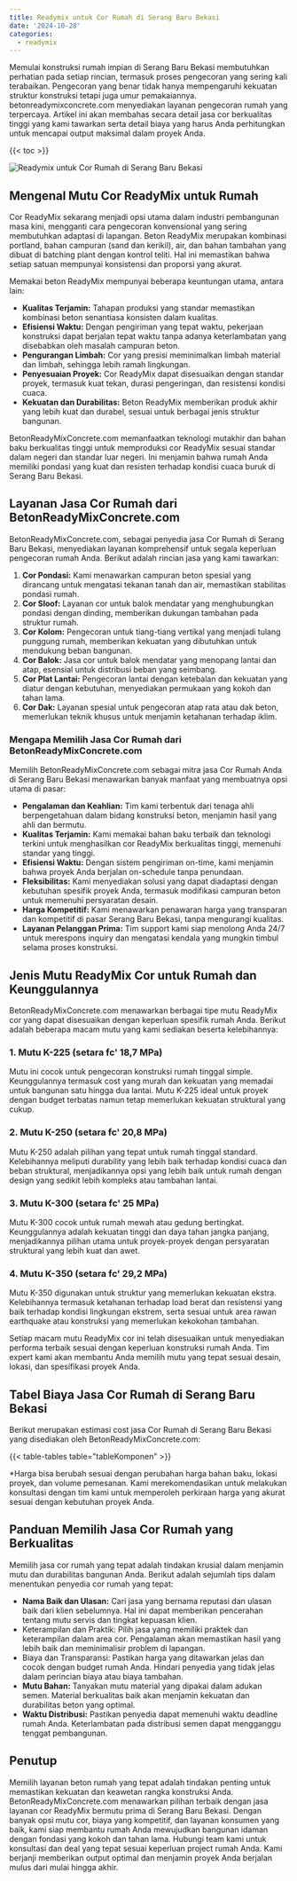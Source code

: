 ```yaml
---
title: Readymix untuk Cor Rumah di Serang Baru Bekasi
date: '2024-10-28'
categories:
  - readymix
---
```


Memulai konstruksi rumah impian di Serang Baru Bekasi membutuhkan perhatian pada setiap rincian, termasuk proses pengecoran yang sering kali terabaikan. Pengecoran yang benar tidak hanya mempengaruhi kekuatan struktur konstruksi tetapi juga umur pemakaiannya. betonreadymixconcrete.com menyediakan layanan pengecoran rumah yang terpercaya. Artikel ini akan membahas secara detail jasa cor berkualitas tinggi yang kami tawarkan serta detail biaya yang harus Anda perhitungkan untuk mencapai output maksimal dalam proyek Anda.

{{< toc >}}

![Readymix untuk Cor Rumah di Serang Baru Bekasi](https://betoncor8.github.io/cor/harga-beton-readymix-concrete%20(7).png)

## Mengenal Mutu Cor ReadyMix untuk Rumah

Cor ReadyMix sekarang menjadi opsi utama dalam industri pembangunan masa kini, mengganti cara pengecoran konvensional yang sering membutuhkan adaptasi di lapangan. Beton ReadyMix merupakan kombinasi portland, bahan campuran (sand dan kerikil), air, dan bahan tambahan yang dibuat di batching plant dengan kontrol teliti. Hal ini memastikan bahwa setiap satuan mempunyai konsistensi dan proporsi yang akurat.

Memakai beton ReadyMix mempunyai beberapa keuntungan utama, antara lain:

- **Kualitas Terjamin:** Tahapan produksi yang standar memastikan kombinasi beton senantiasa konsisten dalam kualitas.
- **Efisiensi Waktu:** Dengan pengiriman yang tepat waktu, pekerjaan konstruksi dapat berjalan tepat waktu tanpa adanya keterlambatan yang disebabkan oleh masalah campuran beton.
- **Pengurangan Limbah:** Cor yang presisi meminimalkan limbah material dan limbah, sehingga lebih ramah lingkungan.
- **Penyesuaian Proyek:** Cor ReadyMix dapat disesuaikan dengan standar proyek, termasuk kuat tekan, durasi pengeringan, dan resistensi kondisi cuaca.
- **Kekuatan dan Durabilitas:** Beton ReadyMix memberikan produk akhir yang lebih kuat dan durabel, sesuai untuk berbagai jenis struktur bangunan.

BetonReadyMixConcrete.com memanfaatkan teknologi mutakhir dan bahan baku berkualitas tinggi untuk memproduksi cor ReadyMix sesuai standar dalam negeri dan standar luar negeri. Ini menjamin bahwa rumah Anda memiliki pondasi yang kuat dan resisten terhadap kondisi cuaca buruk di Serang Baru Bekasi.

## Layanan Jasa Cor Rumah dari BetonReadyMixConcrete.com

BetonReadyMixConcrete.com, sebagai penyedia jasa Cor Rumah di Serang Baru Bekasi, menyediakan layanan komprehensif untuk segala keperluan pengecoran rumah Anda. Berikut adalah rincian jasa yang kami tawarkan:

1. **Cor Pondasi:** Kami menawarkan campuran beton spesial yang dirancang untuk mengatasi tekanan tanah dan air, memastikan stabilitas pondasi rumah.
2. **Cor Sloof:** Layanan cor untuk balok mendatar yang menghubungkan pondasi dengan dinding, memberikan dukungan tambahan pada struktur rumah.
3. **Cor Kolom:** Pengecoran untuk tiang-tiang vertikal yang menjadi tulang punggung rumah, memberikan kekuatan yang dibutuhkan untuk mendukung beban bangunan.
4. **Cor Balok:** Jasa cor untuk balok mendatar yang menopang lantai dan atap, esensial untuk distribusi beban yang seimbang.
5. **Cor Plat Lantai:** Pengecoran lantai dengan ketebalan dan kekuatan yang diatur dengan kebutuhan, menyediakan permukaan yang kokoh dan tahan lama.
6. **Cor Dak:** Layanan spesial untuk pengecoran atap rata atau dak beton, memerlukan teknik khusus untuk menjamin ketahanan terhadap iklim.

### Mengapa Memilih Jasa Cor Rumah dari BetonReadyMixConcrete.com

Memilih BetonReadyMixConcrete.com sebagai mitra jasa Cor Rumah Anda di Serang Baru Bekasi menawarkan banyak manfaat yang membuatnya opsi utama di pasar:

- **Pengalaman dan Keahlian:** Tim kami terbentuk dari tenaga ahli berpengetahuan dalam bidang konstruksi beton, menjamin hasil yang ahli dan bermutu.
- **Kualitas Terjamin:** Kami memakai bahan baku terbaik dan teknologi terkini untuk menghasilkan cor ReadyMix berkualitas tinggi, memenuhi standar yang tinggi.
- **Efisiensi Waktu:** Dengan sistem pengiriman on-time, kami menjamin bahwa proyek Anda berjalan on-schedule tanpa penundaan.
- **Fleksibilitas:** Kami menyediakan solusi yang dapat diadaptasi dengan kebutuhan spesifik proyek Anda, termasuk modifikasi campuran beton untuk memenuhi persyaratan desain.
- **Harga Kompetitif:** Kami menawarkan penawaran harga yang transparan dan kompetitif di pasar Serang Baru Bekasi, tanpa mengurangi kualitas.
- **Layanan Pelanggan Prima:** Tim support kami siap menolong Anda 24/7 untuk merespons inquiry dan mengatasi kendala yang mungkin timbul selama proses konstruksi.

## Jenis Mutu ReadyMix Cor untuk Rumah dan Keunggulannya

BetonReadyMixConcrete.com menawarkan berbagai tipe mutu ReadyMix cor yang dapat disesuaikan dengan keperluan spesifik rumah Anda. Berikut adalah beberapa macam mutu yang kami sediakan beserta kelebihannya:

### 1\. Mutu K-225 (setara fc' 18,7 MPa)

Mutu ini cocok untuk pengecoran konstruksi rumah tinggal simple. Keunggulannya termasuk cost yang murah dan kekuatan yang memadai untuk bangunan satu hingga dua lantai. Mutu K-225 ideal untuk proyek dengan budget terbatas namun tetap memerlukan kekuatan struktural yang cukup.

### 2\. Mutu K-250 (setara fc' 20,8 MPa)

Mutu K-250 adalah pilihan yang tepat untuk rumah tinggal standard. Kelebihannya meliputi durability yang lebih baik terhadap kondisi cuaca dan beban struktural, menjadikannya opsi yang lebih baik untuk rumah dengan design yang sedikit lebih kompleks atau tambahan lantai.

### 3\. Mutu K-300 (setara fc' 25 MPa)

Mutu K-300 cocok untuk rumah mewah atau gedung bertingkat. Keunggulannya adalah kekuatan tinggi dan daya tahan jangka panjang, menjadikannya pilihan utama untuk proyek-proyek dengan persyaratan struktural yang lebih kuat dan awet.

### 4\. Mutu K-350 (setara fc' 29,2 MPa)

Mutu K-350 digunakan untuk struktur yang memerlukan kekuatan ekstra. Kelebihannya termasuk ketahanan terhadap load berat dan resistensi yang baik terhadap kondisi lingkungan ekstrem, serta sesuai untuk area rawan earthquake atau konstruksi yang memerlukan kekokohan tambahan.

Setiap macam mutu ReadyMix cor ini telah disesuaikan untuk menyediakan performa terbaik sesuai dengan keperluan konstruksi rumah Anda. Tim expert kami akan membantu Anda memilih mutu yang tepat sesuai desain, lokasi, dan spesifikasi proyek Anda.

## Tabel Biaya Jasa Cor Rumah di Serang Baru Bekasi

Berikut merupakan estimasi cost jasa Cor Rumah di Serang Baru Bekasi yang disediakan oleh BetonReadyMixConcrete.com:

{{< table-tables table="tableKomponen" >}}

\*Harga bisa berubah sesuai dengan perubahan harga bahan baku, lokasi proyek, dan volume pemesanan. Kami merekomendasikan untuk melakukan konsultasi dengan tim kami untuk memperoleh perkiraan harga yang akurat sesuai dengan kebutuhan proyek Anda.

## Panduan Memilih Jasa Cor Rumah yang Berkualitas

Memilih jasa cor rumah yang tepat adalah tindakan krusial dalam menjamin mutu dan durabilitas bangunan Anda. Berikut adalah sejumlah tips dalam menentukan penyedia cor rumah yang tepat:

- **Nama Baik dan Ulasan:** Cari jasa yang bernama reputasi dan ulasan baik dari klien sebelumnya. Hal ini dapat memberikan pencerahan tentang mutu servis dan tingkat kepuasan klien.
- Keterampilan dan Praktik: Pilih jasa yang memiliki praktek dan keterampilan dalam area cor. Pengalaman akan memastikan hasil yang lebih baik dan meminimalisir problem di lapangan.
- Biaya dan Transparansi: Pastikan harga yang ditawarkan jelas dan cocok dengan budget rumah Anda. Hindari penyedia yang tidak jelas dalam perincian biaya atau biaya tambahan.
- **Mutu Bahan:** Tanyakan mutu material yang dipakai dalam adukan semen. Material berkualitas baik akan menjamin kekuatan dan durabilitas beton yang optimal.
- **Waktu Distribusi:** Pastikan penyedia dapat memenuhi waktu deadline rumah Anda. Keterlambatan pada distribusi semen dapat mengganggu tenggat pembangunan.

## Penutup

Memilih layanan beton rumah yang tepat adalah tindakan penting untuk memastikan kekuatan dan keawetan rangka konstruksi Anda. BetonReadyMixConcrete.com menawarkan pilihan terbaik dengan jasa layanan cor ReadyMix bermutu prima di Serang Baru Bekasi. Dengan banyak opsi mutu cor, biaya yang kompetitif, dan layanan konsumen yang baik, kami siap membantu rumah Anda mewujudkan bangunan idaman dengan fondasi yang kokoh dan tahan lama. Hubungi team kami untuk konsultasi dan deal yang tepat sesuai keperluan project rumah Anda. Kami berjanji memberikan output optimal dan menjamin proyek Anda berjalan mulus dari mulai hingga akhir.
